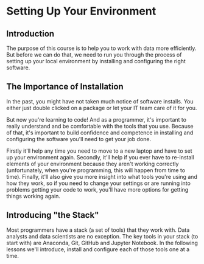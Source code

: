 
# Setting Up Your Environment


## Introduction
The purpose of this course is to help you to work with data more efficiently. But before we can do that, we need to run you through the process of setting up your local environment by installing and configuring the right software.

## The Importance of Installation
In the past, you might have not taken much notice of software installs. You either just double clicked on a package or let your IT team care of it for you.

But now you're learning to code! And as a programmer, it's important to really understand and be comfortable with the tools that you use. Because of that, it's important to build confidence and competence in installing and configuring the software you'll need to get your job done.

Firstly it'll help any time you need to move to a new laptop and have to set up your environment again. Secondly, it'll help if you ever have to re-install elements of your environment because they aren't working correctly (unfortunately, when you're programming, this will happen from time to time). Finally, it'll also give you more insight into what tools you're using and how they work, so if you need to change your settings or are running into problems getting your code to work, you'll have more options for getting things working again.

## Introducing "the Stack"
Most programmers have a stack (a set of tools) that they work with. Data analysts and data scientists are no exception. The key tools in your stack (to start with) are Anaconda, Git, GitHub and Jupyter Notebook. In the following lessons we'll introduce, install and configure each of those tools one at a time.

